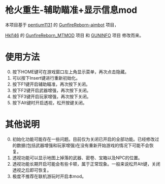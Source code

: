 # 枪火重生-辅助瞄准+显示信息mod

本项目基于 [pentium1131](https://github.com/pentium1131) 的 [GunfireReborn-aimbot](https://github.com/pentium1131/GunfireReborn-aimbot) 项目，

[Hkl146](https://github.com/Hkl146) 的 [GunfireReborn_MTMOD](https://github.com/Hkl146/GunfireReborn_MTMOD) 项目 和 [GUNINFO](https://github.com/Hkl146/GUNINFO) 项目 修改而来。

# 使用方法

0. 按下HOME键可在游戏窗口左上角显示菜单，再次点击隐藏。
1. 可以按下Insert键进行重新初始化。
2. 按下F1键开启辅助瞄准，再次按下关闭。
3. 按下F2键开启武器增强，再次按下关闭。
4. 按下F3键开启玩家增强，再次按下关闭。
5. 按下Alt键时开启透视，松开按键关闭。

# 其他说明

0. 初始化功能可能存在一些问题。目前仅为关闭已开启的全部功能。已经修改过的数据(包括武器增强和玩家增强)在没有重新开始游戏的情况下可能不会恢复。
1. 透视功能可以显示地图上掉落的武器、密卷、宝箱以及NPC的位置。
2. 透视功能长期开启可能会有些卡顿，属于正常现象。一般来说松开Alt键，关闭透视之后即可恢复。
3. 极度不推荐在联机游玩时开启本mod。
